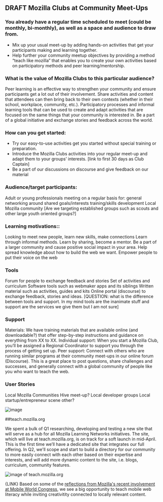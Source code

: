 ## DRAFT Mozilla Clubs at Community Meet-Ups

 

### You already have a regular time scheduled to meet (could be monthly, bi-monthly), as well as a space and audience to draw from. 
- Mix up your usual meet-up by adding hands-on activities that get your participants making and learning together.
- Help further your community meetup objectives by providing a method “teach like mozilla” that enables you to create your own activities based on participatory methods and peer learning/mentorship.

### What is the value of Mozilla Clubs to this particular audience? 
Peer learning is an effective way to strengthen your community and ensure participants get a lot out of their involvement.
Share activities and content that attendees can then bring back to their own contexts (whether in their school, workplace, community, etc.). Participatory processes and informal learning tools that can be used to create and adapt activities that are focused on the same things that your community is interested in. Be a part of a global initiative and exchange stories and feedback across the world. 

### How can you get started:
- Try our easy-to-use activities get you started without special training or preparation.
- Introduce the Mozilla Clubs activities into your regular meet-up and adapt them to your groups’ interests. [link to first 30 days as Club Captain]
- Be a part of our discussions on discourse and give feedback on our material

### Audience/target participants:
Adult or young professionals meeting on a regular basis for:
general networking around shared goals/interests
training/skills development 
Local Mozilla community
[Are we targeting established groups such as scouts and other large youth oriented groups?]

### Learning motivations::
 Looking to meet new people, learn new skills, make connections
 Learn through informal methods.
Learn by sharing, become a mentor.
Be a part of a larger community and cause positive social impact in your area.
Help spread knowledge about how to build the web we want.
Empower people to put their voice on the web

### Tools
Forum for people to exchange feedback and stories
Set of activities and curriculum
Software tools such as webmaker apps and its siblings
Written material such as activities, guides and kits
Online portal (discourse) to exchange feedback, stories and ideas.
[QUESTION: what is the difference between tools and support. In my mind tools are the inanimate stuff and support are the services we give them but I am not sure]

### Support
Materials: We have training materials that are available online (and downloadable?) that offer step-by-step instructions and guidance on everything from XX to XX.
Individual support: When you start a Mozilla Club, you’ll be assigned a Regional Coordinator to support you through the process of getting set up. 
Peer support: Connect with others who are running similar programs at their community meet-ups in our online forum (Discourse). This is a great place to post questions, share challenges and successes, and generally connect with a global community of people like you who want to teach the web. 

### User Stories
Local Mozilla Communities
Hive meet-up?
Local developer groups
Local startup/entrepreneur scene
other?


![image](http://i.imgur.com/HBw4K9s.png)

##teach.mozilla.org

We spent a bulk of Q1 researching, developing and testing a new site that will serve as a hub for all Mozilla Learning Networks initiatives. The site, which will live at teach.mozilla.org, is on track for a soft launch in mid-April. This is the first time we’ll have a dedicated site that integrates our full offering. In Q2, we'll scope and start to build a directory for our community to more easily connect with each other based on their expertise and interests, and will add more dynamic content to the site, i.e. blogs, curriculum, community features.

![image of teach.mozilla.org](http://i.imgur.com/BxChHnF.png)



{LINK} Based on some of the [reflections from Mozilla's recent involvement at Mobile World Congress](https://blog.webmaker.org/reflections-on-mobile-world-congress-the-power-of-an-open-mobile-web), we see a big opportunity to teach mobile web literacy while inviting creativitity connected to locally relevant content.

 





 


 

